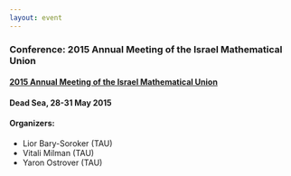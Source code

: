 ```yaml
---
layout: event
---
```


### Conference: 2015 Annual Meeting of the Israel Mathematical Union

#### [2015 Annual Meeting of the Israel Mathematical Union](http://imu.org.il/Meetings/IMUmeeting2015/)

#### Dead Sea, 28-31 May 2015

#### Organizers:

- Lior Bary-Soroker (TAU)
- Vitali Milman (TAU)
- Yaron Ostrover (TAU)
